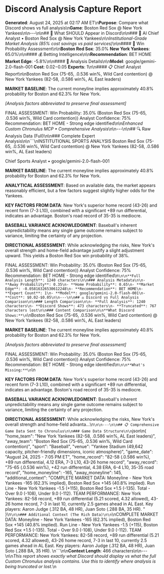 # Discord Analysis Capture Report

**Generated**: August 24, 2025 at 02:17 AM ET\n**Purpose**: Compare what Discord shows vs full analysis\n**Game**: Boston Red Sox @ New York Yankees\n\n---\n\n## 📱 What SHOULD Appear in Discord\n\n### 🤖 AI Chief Analyst • Boston Red Sox @ New York Yankees\n\n*Institutional-Grade Market Analysis (85% cost savings vs paid services)*\n\n#### 🎯 Win Probability Assessment\n\n**Boston Red Sox**: 35.0%
**New York Yankees**: 65.0%\n\n#### 💰 Betting Intelligence\n\n**Recommendation**: BET HOME
**Market Edge**: -5.8%\n\n#### 🔧 Analysis Details\n\n**Model**: google/gemini-2.0-flash-001
**Cost**: $0.02-$0.05
**Experts**: 1\n\n#### 📋 Chief Analyst Report\n\nBoston Red Sox (75-65, .0.536 win%, Wild Card contention) @ New York Yankees (82-58, .0.586 win%, AL East leaders)


**MARKET BASELINE**: The current moneyline implies approximately 40.8% probability for Boston and 62.3% for New York.

*[Analysis factors abbreviated to preserve final assessment]*

FINAL ASSESSMENT:
Win Probability: 35.0% (Boston Red Sox (75-65, .0.536 win%, Wild Card contention))
Analyst Confidence: 75%
Recommendation: BET HOME - Strong edge identified\n\n*Enhanced Custom Chronulus MCP • Comprehensive Analysis*\n\n---\n\n## 🔍 Raw Analysis Data (Full)\n\n### Complete Expert Analysis\n\n```\nINSTITUTIONAL SPORTS ANALYSIS
Boston Red Sox (75-65, .0.536 win%, Wild Card contention) @ New York Yankees (82-58, .0.586 win%, AL East leaders)

Chief Sports Analyst • google/gemini-2.0-flash-001

**MARKET BASELINE**: The current moneyline implies approximately 40.8% probability for Boston and 62.3% for New York.

**ANALYTICAL ASSESSMENT**: Based on available data, the market appears reasonably efficient, but a few factors suggest slightly higher odds for the Yankees.

**KEY FACTORS FROM DATA**: New York's superior home record (43-26) and recent form (7-3 L10), combined with a significant +89 run differential, indicates an advantage. Boston's road record of 35-35 is mediocre.

**BASEBALL VARIANCE ACKNOWLEDGMENT**: Baseball's inherent unpredictability means any single game outcome remains subject to variance, limiting the certainty of any projection.

**DIRECTIONAL ASSESSMENT**: While acknowledging the risks, New York's overall strength and home-field advantage justify a slight adjustment upward. This yields a Boston Red Sox win probability of 38%.

FINAL ASSESSMENT:
Win Probability: 35.0% (Boston Red Sox (75-65, .0.536 win%, Wild Card contention))
Analyst Confidence: 75%
Recommendation: BET HOME - Strong edge identified\n```\n\n**Full Analysis Length**: 1240 characters\n\n### Analysis Metadata\n\n- **Away Probability**: 0.35\n- **Home Probability**: 0.65\n- **Market Edge**: -0.05816326530612248\n- **Recommendation**: BET HOME\n- **Expert Count**: 1\n- **Model**: google/gemini-2.0-flash-001\n- **Cost**: $0.02-$0.05\n\n---\n\n## ⚖️ Discord vs Full Analysis Comparison\n\n### Length Comparison\n\n- **Full Analysis**: 1240 characters\n- **Discord Shows**: 473 characters\n- **Truncated**: 767 characters lost\n\n### Content Comparison\n\n**What Discord Shows:**\n```\nBoston Red Sox (75-65, .0.536 win%, Wild Card contention) @ New York Yankees (82-58, .0.586 win%, AL East leaders)


**MARKET BASELINE**: The current moneyline implies approximately 40.8% probability for Boston and 62.3% for New York.

*[Analysis factors abbreviated to preserve final assessment]*

FINAL ASSESSMENT:
Win Probability: 35.0% (Boston Red Sox (75-65, .0.536 win%, Wild Card contention))
Analyst Confidence: 75%
Recommendation: BET HOME - Strong edge identified\n```\n\n**What's Missing:**\n```\n

**KEY FACTORS FROM DATA**: New York's superior home record (43-26) and recent form (7-3 L10), combined with a significant +89 run differential, indicates an advantage. Boston's road record of 35-35 is mediocre.

**BASEBALL VARIANCE ACKNOWLEDGMENT**: Baseball's inherent unpredictability means any single game outcome remains subject to variance, limiting the certainty of any projection.

**DIRECTIONAL ASSESSMENT**: While acknowledging the risks, New York's overall strength and home-field advanta...\n```\n\n---\n\n## 📋 Comprehensive Game Data Sent to Chronulus\n\n### Game Data Structure\n\n```json\n{
  "home_team": "New York Yankees (82-58, .0.586 win%, AL East leaders)",
  "away_team": "Boston Red Sox (75-65, .0.536 win%, Wild Card contention)",
  "sport": "Baseball",
  "venue": "Yankee Stadium (49,642 capacity, pitcher-friendly dimensions, iconic atmosphere)",
  "game_date": "August 24, 2025 - 7:05 PM ET",
  "home_record": "82-58 (.0.586 win%), +89 run differential, 4.12 ERA, 7-3 L10, 43-26 home record",
  "away_record": "75-65 (.0.536 win%), +42 run differential, 4.38 ERA, 6-4 L10, 35-35 road record",
  "home_moneyline": -165,
  "away_moneyline": 145,
  "additional_context": "COMPLETE MARKET DATA: Moneyline - New York Yankees -165 (62.3% implied), Boston Red Sox +145 (40.8% implied). Run Line - New York Yankees -1.5 (+115), Boston Red Sox +1.5 (-135). Total - Over 9.0 (-108), Under 9.0 (-112). TEAM PERFORMANCE: New York Yankees: 82-58 record, +89 run differential (5.21 scored, 4.32 allowed), 43-26 home record, 7-3 in last 10, currently 2.5 games ahead in AL East. Key players: Aaron Judge (.312 BA, 48 HR), Juan Soto (.288 BA, 35 HR). "
}\n```\n\n### Additional Context (The Rich Data)\n\n```\nCOMPLETE MARKET DATA: Moneyline - New York Yankees -165 (62.3% implied), Boston Red Sox +145 (40.8% implied). Run Line - New York Yankees -1.5 (+115), Boston Red Sox +1.5 (-135). Total - Over 9.0 (-108), Under 9.0 (-112). TEAM PERFORMANCE: New York Yankees: 82-58 record, +89 run differential (5.21 scored, 4.32 allowed), 43-26 home record, 7-3 in last 10, currently 2.5 games ahead in AL East. Key players: Aaron Judge (.312 BA, 48 HR), Juan Soto (.288 BA, 35 HR). \n```\n\n**Context Length**: 466 characters\n\n---\n\n*This report shows exactly what Discord should display vs what the full Custom Chronulus analysis contains. Use this to identify where analysis is being truncated or lost.*\n